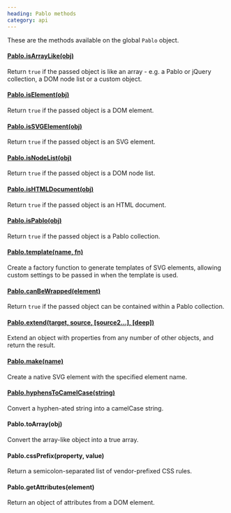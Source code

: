 ```yaml
--- 
heading: Pablo methods
category: api
---
```


These are the methods available on the global `Pablo` object.

#### [Pablo.isArrayLike(obj)](/api/isArrayLike/)

Return `true` if the passed object is like an array - e.g. a Pablo or jQuery 
collection, a DOM node list or a custom object.

#### [Pablo.isElement(obj)](/api/isElement/)

Return `true` if the passed object is a DOM element.

#### [Pablo.isSVGElement(obj)](/api/isSVGElement/)

Return `true` if the passed object is an SVG element.

#### [Pablo.isNodeList(obj)](/api/isNodeList/)

Return `true` if the passed object is a DOM node list.

#### [Pablo.isHTMLDocument(obj)](/api/isHTMLDocument/)

Return `true` if the passed object is an HTML document.

#### [Pablo.isPablo(obj)](/api/isPablo/)

Return `true` if the passed object is a Pablo collection.

#### [Pablo.template(name, fn)](/api/template/)

Create a factory function to generate templates of SVG elements, allowing custom settings to be passed in when the template is used.

#### [Pablo.canBeWrapped(element)](/api/canBeWrapped/)

Return `true` if the passed object can be contained within a Pablo 
collection.

#### [Pablo.extend(target, source, \[source2...\], \[deep\])](/api/extend/)

Extend an object with properties from any number of other objects, and return the result.

#### [Pablo.make(name)](/api/make/)

Create a native SVG element with the specified element name.

#### [Pablo.hyphensToCamelCase(string)](/api/hyphensToCamelCase/)

Convert a hyphen-ated string into a camelCase string.



<!-- TODO: add sub-pages -->

#### Pablo.toArray(obj)

Convert the array-like object into a true array.

#### Pablo.cssPrefix(property, value)

Return a semicolon-separated list of vendor-prefixed CSS rules.

#### Pablo.getAttributes(element)

Return an object of attributes from a DOM element.
